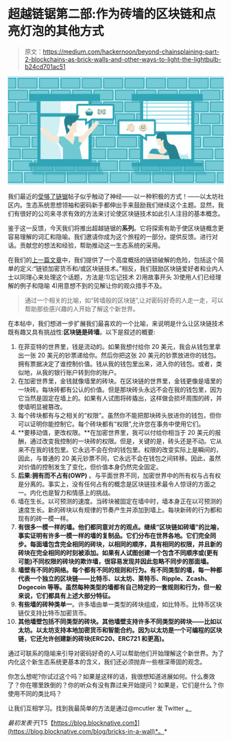 # 超越链锯第二部:作为砖墙的区块链和点亮灯泡的其他方式

> 原文：<https://medium.com/hackernoon/beyond-chainsplaining-part-2-blockchains-as-brick-walls-and-other-ways-to-light-the-lightbulb-b24cd701ac51>

![](img/e86457bf9c5753d11432bcc07675d90f.png)

我们最近的[受够了链锯](https://blog.blocknative.com/blog/enough-with-the-chainsplaining)帖子似乎触动了神经——以一种积极的方式！——以太坊社区内。生态系统思想领袖和密码新手都伸出手来鼓励我们继续这个主题。显然，我们有很好的公司来寻求有效的方法来讨论使区块链技术如此引人注目的基本概念。

鉴于这一反馈，今天我们将推出超越链锯的**系列**。它将探索有助于使区块链概念更容易理解的词汇和隐喻。我们邀请你成为这个旅程的一部分。提供反馈。进行对话。贡献您的想法和经验，帮助推动这一生态系统的采用。

在我们的[上一篇文章](https://blog.blocknative.com/blog/enough-with-the-chainsplaining)中，我们提供了一个高度概括的链锁破解的危险，包括这个简单的定义:“链锁加密货币和/或区块链技术。”相反，我们鼓励区块链爱好者和业内人士以同理心来处理这个话题，方法是:1)忘记技术 2)用故事开头 3)使用人们已经理解的例子和隐喻 4)用意想不到的见解让你的观众措手不及。

> 通过一个相关的比喻，如“砖墙般的区块链”,让对密码好奇的人走一走，可以帮助那些感兴趣的人开始了解这个新世界。

在本帖中，我们想进一步扩展我们最喜欢的一个比喻，来说明是什么让区块链技术既有趣又具有挑战性:**区块链是砖墙**。以下是叙述的概要:

1.  在菲亚特的世界里，钱是流动的。如果我想付给你 20 美元，我会从钱包里拿出一张 20 美元的钞票递给你。然后你把这张 20 美元的钞票放进你的钱包。拥有票据决定了谁控制价值。钱从我的钱包里出来，进入你的钱包。或者，类似地，从我的银行账户转到你的账户。
2.  在加密世界里，金钱就像墙里的砖块。在区块链的世界里，金钱更像是墙里的一块砖。每块砖都有公认的价值。但是那块砖头永远不会在我的钱包里，因为它当然是固定在墙上的。如果有人试图将砖撬出，这样做会损坏周围的砖，并使墙明显被篡改。
3.  每个砖块都有与之相关的“权限”。虽然你不能把那块砖头放进你的钱包，但你可以证明你能控制它。每个砖块都有“权限”,允许您在事务中使用它们。
4.  **要移动值，更改权限。**在加密世界里，我可以付给你相当于 20 美元的报酬，通过改变我控制的一块砖的权限。但是，关键的是，砖头还是不动。它从来不在我的钱包里。它永远不会在你的钱包里。权限的改变实际上是瞬间的，因此，与普通的 20 美元钞票不同，它永远不会在钱包之间转移。因此，虽然对价值的控制发生了变化，但价值本身仍然完全固定。
5.  **后果:拥有而不占有(OWP)** 。与平面世界不同，加密世界中的所有权与占有权是分离的。事实上，没有任何占有的概念是区块链技术最令人惊讶的方面之一。内化也是智力和情感上的挑战。
6.  墙在生长。以可预测的速度。当砖块被固定在墙中时，墙本身正在以可预测的速度生长。新的砖块以有规律的节奏产生并添加到墙上。每块新砖的行为都和现有的砖一模一样。
7.  **有很多一模一样的墙。他们都同意对方的观点。继续“区块链如砖墙”的比喻，事实证明有许多一模一样的墙的复制品。它们分布在世界各地。它们完全同步。每面墙包含完全相同的砖块，以相同的顺序，具有相同的权限，并且新的砖块在完全相同的时刻被添加。如果有人试图创建一个包含不同顺序或(更有可能)不同权限的砖块的欺诈墙，很容易发现并因此忽略不同步的那面墙。**
8.  **墙壁有不同的网络。每个都有不同的规则和行为。有不同类型的墙，每一种都代表一个独立的区块链——比特币、以太坊、莱特币、Ripple、Zcash、Dogecoin 等等。虽然每种类型的墙都有自己特定的一套规则和行为，但一般来说，它们都具有上述大部分特征。**
9.  **有些墙的砖种类单一**。许多墙由单一类型的砖块组成，如比特币。比特币区块链仅支持比特币加密货币。
10.  **其他墙壁包括不同类型的砖块。其他墙壁支持许多不同类型的砖块——比如以太坊。以太坊支持本地加密货币和智能合约。因为以太坊是一个可编程的区块链，它还允许创建新的砖块(ERC20、ERC721 和更高)。**

通过可联系的隐喻来引导对密码好奇的人可以帮助他们开始理解这个新世界。为了内化这个新生态系统更基本的含义，我们还必须抛弃一些根深蒂固的观念。

你怎么想呢?你试过这个吗？如果是这样的话，我很想知道进展如何。什么奏效了？你在哪里跌倒的？你的听众有没有靠过来开始提问？如果是，它们是什么？你使用不同的类比吗？

让我们互相学习。找到我最简单的方法是通过@mcutler 发 Twitter [。](https://twitter.com/mcutler)

*最初发表于*[T5【https://blog.blocknative.com】](https://blog.blocknative.com/blog/bricks-in-a-wall)*。*